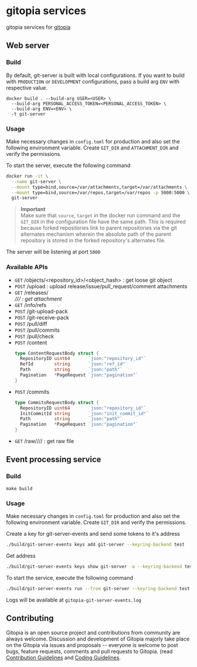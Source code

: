 # gitopia services

gitopia services for [gitopia](https://gitopia.org/)

## Web server

### Build

By default, git-server is built with local configurations. If you want to build with `PRODUCTION` or `DEVELOPMENT` configurations, pass a build arg `ENV` with respective value.
```
docker build . --build-arg USER=<USER> \
  --build-arg PERSONAL_ACCESS_TOKEN=<PERSONAL_ACCESS_TOKEN> \
  --build-arg ENV=<ENV> \
  -t git-server
```

### Usage

Make necessary changes in `config.toml` for production and also set the following environment variable. Create `GIT_DIR` and `ATTACHMENT_DIR` and verify the permissions.

To start the server, execute the following command

```sh
docker run -it \
  --name git-server \
  --mount type=bind,source=/var/attachments,target=/var/attachments \
  --mount type=bind,source=/var/repos,target=/var/repos -p 5000:5000 \
  git-server
```

> **Important**  
> Make sure that `source`, `target` in the docker run command and the `GIT_DIR` in the configuration file have the same path. This is required because forked repositories link to parent repositories via the git alternates mechanism wherein the absolute path of the parent repository is stored in the forked repository's alternates file.

The server will be listening at port `5000`

### Available APIs

- `GET` /objects/<repository_id>/<object_hash> : get loose git object
- `POST` /upload : upload release/issue/pull_request/comment attachments
- `GET` /releases/<address>/<repositoryName>/<tagName>/<fileName> : get attachment
- `GET` /info/refs
- `POST` /git-upload-pack
- `POST` /git-receive-pack
- `POST` /pull/diff
- `POST` /pull/commits
- `POST` /pull/check
- `POST` /content
  ```go
  type ContentRequestBody struct {
    RepositoryID uint64       `json:"repository_id"`
    RefId        string       `json:"ref_id"`
    Path         string       `json:"path"`
    Pagination   *PageRequest `json:"pagination"`
  }
  ```
- `POST` /commits
  ```go
  type CommitsRequestBody struct {
    RepositoryID uint64       `json:"repository_id"`
    InitCommitId string       `json:"init_commit_id"`
    Path         string       `json:"path"`
    Pagination   *PageRequest `json:"pagination"`
  }
  ```
- `GET` /raw/<id>/<repoName>/<branchName>/<filePath> : get raw file

## Event processing service

### Build

```
make build
```

### Usage

Make necessary changes in `config.toml` for production and also set the following environment variable. Create `GIT_DIR` and verify the permissions.

Create a key for git-server-events and send some tokens to it's address

```sh
./build/git-server-events keys add git-server --keyring-backend test
```

Get address

```sh
./build/git-server-events keys show git-server -a --keyring-backend test
```

To start the service, execute the following command

```sh
./build/git-server-events run --from git-server --keyring-backend test
```

Logs will be available at `gitopia-git-server-events.log`

## Contributing

Gitopia is an open source project and contributions from community are always welcome. Discussion and development of Gitopia majorly take place on the Gitopia via issues and proposals -- everyone is welcome to post bugs, feature requests, comments and pull requests to Gitopia. (read [Contribution Guidelines](CONTRIBUTING.md) and [Coding Guidelines](CodingGuidelines.md).
